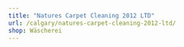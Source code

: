 ```yaml
---
title: "Natures Carpet Cleaning 2012 LTD"
url: /calgary/natures-carpet-cleaning-2012-ltd/
shop: Wäscherei
---
```

